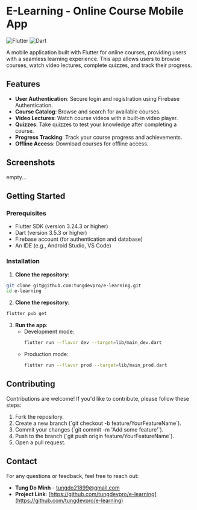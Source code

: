# E-Learning - Online Course Mobile App

![Flutter](https://img.shields.io/badge/Flutter-%2302569B.svg?style=for-the-badge&logo=Flutter&logoColor=white)
![Dart](https://img.shields.io/badge/Dart-%230175C2.svg?style=for-the-badge&logo=Dart&logoColor=white)

A mobile application built with Flutter for online courses, providing users with a seamless learning experience. This app allows users to browse courses, watch video lectures, complete quizzes, and track their progress.

## Features

- **User Authentication**: Secure login and registration using Firebase Authentication.
- **Course Catalog**: Browse and search for available courses.
- **Video Lectures**: Watch course videos with a built-in video player.
- **Quizzes**: Take quizzes to test your knowledge after completing a course.
- **Progress Tracking**: Track your course progress and achievements.
- **Offline Access**: Download courses for offline access.

## Screenshots

empty...


## Getting Started

### Prerequisites

- Flutter SDK (version 3.24.3 or higher)
- Dart (version 3.5.3 or higher)
- Firebase account (for authentication and database)
- An IDE (e.g., Android Studio, VS Code)

### Installation

1. **Clone the repository**:
```bash
git clone git@github.com:tungdevpro/e-learning.git
cd e-learning
```

2. **Clone the repository**:
```bash
flutter pub get
```

3. **Run the app**:
    - Development mode:
        ```bash
        flutter run --flavor dev --target=lib/main_dev.dart
        ```
    - Production mode:
        ```bash
        flutter run --flavor prod --target=lib/main_prod.dart
        ```

## Contributing

Contributions are welcome! If you'd like to contribute, please follow these steps:

1. Fork the repository.
2. Create a new branch (\`git checkout -b feature/YourFeatureName\`).
3. Commit your changes (\`git commit -m 'Add some feature'\`).
4. Push to the branch (\`git push origin feature/YourFeatureName\`).
5. Open a pull request.


## Contact

For any questions or feedback, feel free to reach out:

- **Tung Do Minh** - [tungdo21899@gmail.com](mailto:tungdo21899@gmail.com)
- **Project Link**: [https://github.com/tungdevpro/e-learning](https://github.com/tungdevpro/e-learning)
